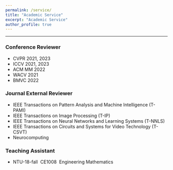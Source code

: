 ```yaml
---
permalink: /service/
title: "Academic Service"
excerpt: "Academic Service"
author_profile: true
---
```



------

### Conference Reviewer

* CVPR 2021, 2023
* ICCV 2021, 2023
* ACM MM 2022
* WACV 2021
* BMVC 2022



### Journal External Reviewer

* IEEE Transactions on Pattern Analysis and Machine Intelligence (T-PAMI)
* IEEE Transactions on Image Processing (T-IP)
* IEEE Transactions on Neural Networks and Learning Systems (T-NNLS)
* IEEE Transactions on Circuits and Systems for Video Technology (T-CSVT)
* Neurocomputing




### Teaching Assistant
* NTU-18-fall &nbsp;CE1008 &nbsp;Engineering Mathematics

